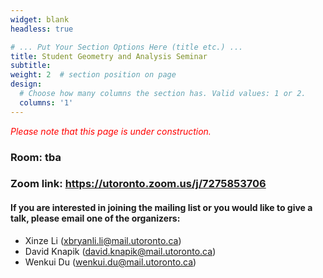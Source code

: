 ```yaml
---
widget: blank
headless: true

# ... Put Your Section Options Here (title etc.) ...
title: Student Geometry and Analysis Seminar
subtitle: 
weight: 2  # section position on page
design:
  # Choose how many columns the section has. Valid values: 1 or 2.
  columns: '1'
---
```

<span style="color:red"> *Please note that this page is under construction.* </span>

### **Room: tba**
### **Zoom link: https://utoronto.zoom.us/j/7275853706**

#### If you are interested in joining the mailing list or you would like to give a talk, please email one of the organizers:
- Xinze Li (xbryanli.li@mail.utoronto.ca)
- David Knapik (david.knapik@mail.utoronto.ca)
- Wenkui Du (wenkui.du@mail.utoronto.ca)
